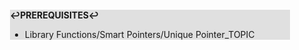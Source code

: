 <div style="margin:2em; background-color: #e0e0e0;">

<strong>↩PREREQUISITES↩</strong>

 * Library Functions/Smart Pointers/Unique Pointer_TOPIC

</div>

